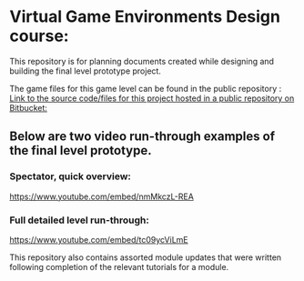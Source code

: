 # Virtual Game Environments Design course: 

This repository is for planning documents created while designing and building the final level prototype project.

The game files for this game level can be found in the public repository : 
[Link to the source code/files for this project hosted in a public repository on Bitbucket: ](https://github.com/ddJProj/CS410/tree/main/Project-2)


## Below are two video run-through examples of the final level prototype. 

### Spectator, quick overview: 
https://www.youtube.com/embed/nmMkczL-REA

### Full detailed level run-through:
https://www.youtube.com/embed/tc09ycViLmE





This repository also contains assorted module updates that were written following completion of the relevant tutorials for a module.
